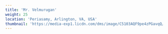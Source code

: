 ```yaml
---
title: 'Mr. Velmurugan'
weight: 25
location: 'Periasamy, Arlington, VA, USA'
thumbnail: 'https://media-exp1.licdn.com/dms/image/C5103AQF9pe4zPGavqQ/profile-displayphoto-shrink_800_800/0/1516313248164?e=1630540800&v=beta&t=IsvPX7AaieRKgBqCgJAwMwuPSLMRC9XJixi_yw6a2nY'
---
```

